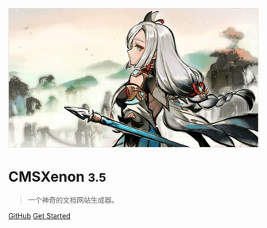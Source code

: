 <!-- _coverpage.md -->

![logo](shenhe.jpg)

# CMSXenon <small>3.5</small>

> 一个神奇的文档网站生成器。

<!-- - 简单、轻便 (压缩后 ~21kB)
- 无需生成 html 文件
- 众多主题 -->

[GitHub](https://github.com/CMSXenon/CMSXenon.github.io.git)
[Get Started](README)